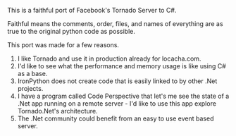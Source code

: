 
This is a faithful port of Facebook's Tornado Server to C#.

Faithful means the comments, order, files, and names of everything are as true to the original python code as possible.

This port was made for a few reasons.
1. I like Tornado and use it in production already for locacha.com.
2. I'd like to see what the performance and memory usage is like using C# as a base.
3. IronPython does not create code that is easily linked to by other .Net projects.
4. I have a program called Code Perspective that let's me see the state of a .Net app running on a remote server - I'd like to use this app explore Tornado.Net's architecture.
5. The .Net community could benefit from an easy to use event based server.
